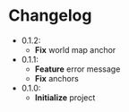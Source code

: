 # Changelog

* 0.1.2:
  * **Fix** world map anchor
* 0.1.1:
  * **Feature** error message
  * **Fix** anchors
* 0.1.0:
  * **Initialize** project